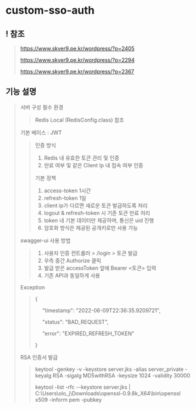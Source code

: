 # custom-sso-auth

## ! 참조
> https://www.skyer9.pe.kr/wordpress/?p=2405
>
> https://www.skyer9.pe.kr/wordpress/?p=2294
> 
> https://www.skyer9.pe.kr/wordpress/?p=2367

## 기능 설명
> 서버 구성 필수 환경
> > Redis Local (RedisConfig.class) 참조
> 
> 기본 베이스 : JWT
> 
> > 인증 방식
> > 1. Redis 내 유효한 토큰 관리 및 인증
> > 1. 만료 여부 및 같은 Client Ip 내 접속 여부 인증
> > 
> > 기본 정책
> > 1. access-token 1시간
> > 1. refresh-token 1일
> > 1. client ip가 다르면 새로운 토큰 발급하도록 처리
> > 1. logout & refresh-token 시 기존 토큰 만료 처리
> > 1. token 내 기본 데이터만 제공하며, 통신은 uid 진행
> > 1. 암호화 방식은 제공된 공개키로만 사용 가능
> 
> swagger-ui 사용 방법
> > 1. 사용자 인증 컨트롤러 > /login > 토큰 발급
> > 1. 우측 중간 Authorize 클릭
> > 1. 발급 받은 accessToken 앞에 Bearer <토큰> 입력
> > 1. 기존 API과 동일하게 사용
> 
> Exception
> > {
> >
> > &#x2001; "timestamp": "2022-06-09T22:36:35.9209721",
> >
> > &#x2001; "status": "BAD_REQUEST",
> >
> > &#x2001; "error": "EXPIRED_REFRESH_TOKEN"
> >
> >}
> 
> RSA 인증서 발급
> > keytool -genkey -v -keystore server.jks -alias server_private -keyalg RSA -sigalg MD5withRSA -keysize 1024 -validity 30000
> >
> > keytool -list -rfc --keystore server.jks | C:\Users\olo_j\Downloads\openssl-0.9.8k_X64\bin\openssl x509 -inform pem -pubkey